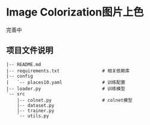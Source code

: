 # Image Colorization图片上色

完善中

## 项目文件说明

``` text
|-- README.md
|-- requirements.txt                # 相关依赖库
|-- config
|   `-- places10.yaml				# 训练配置
|-- loader.py						# 训练模型
`-- src
    |-- colnet.py					# colnet模型
    |-- dataset.py
    |-- trainer.py
    `-- utils.py
```
